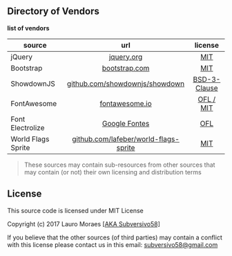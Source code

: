 ## Directory of Vendors

**list of vendors**

source | url   | license
------------|:-----------:|:---------------:
jQuery | [jquery.org](https://jquery.org/) | [MIT](https://jquery.org/license)
Bootstrap | [bootstrap.com](https://getbootstrap.com) | [MIT](https://github.com/twbs/bootstrap/blob/master/LICENSE)
ShowdownJS | [github.com/showdownjs/showdown](https://github.com/showdownjs/showdown/) | [BSD-3-Clause](https://github.com/showdownjs/showdown/blob/master/license.txt)
FontAwesome | [fontawesome.io](http://fontawesome.io/) | [OFL / MIT](http://fontawesome.io/license/)
Font Electrolize | [Google Fontes](https://fonts.google.com/specimen/Electrolize?selection.family=Electrolize) | [OFL](http://scripts.sil.org/cms/scripts/page.php?site_id=nrsi&id=OFL_web)
World Flags Sprite | [github.com/lafeber/world-flags-sprite](https://github.com/lafeber/world-flags-sprite) | [MIT](https://github.com/lafeber/world-flags-sprite/blob/master/LICENSE)

> These sources may contain sub-resources from other sources that may contain (or not) their own licensing and distribution terms

## License

This source code is licensed under MIT License

Copyright (c) 2017 Lauro Moraes [[AKA Subversivo58]](https://github.com/subversivo58)

If you believe that the other sources (of third parties) may contain a conflict with this license please contact us in this email: [subversivo58@gmail.com](mailto:subversivo58@gmail.com?subject=LICENSE)
